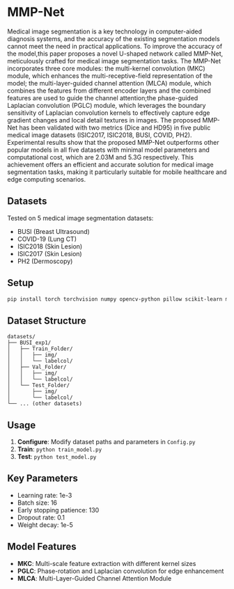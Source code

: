 # MMP-Net
Medical image segmentation is a key technology in computer-aided diagnosis systems, and the accuracy of the existing segmentation models cannot meet the need in practical applications. To improve the accuracy of the model,this paper proposes a novel U-shaped network called MMP-Net, meticulously crafted for medical image segmentation tasks. The MMP-Net incorporates three core modules: the multi-kernel convolution (MKC) module, which enhances the multi-receptive-field representation of the model; the multi-layer-guided channel attention (MLCA) module, which combines the features from different encoder layers and the combined features are used to guide the channel attention;the phase-guided Laplacian convolution (PGLC) module, which leverages the boundary sensitivity of Laplacian convolution kernels to effectively capture edge gradient changes and local detail textures in images. The proposed MMP-Net has been validated with two metrics (Dice and HD95) in five public medical image datasets (ISIC2017, ISIC2018, BUSI, COVID, PH2). Experimental results show that the proposed MMP-Net outperforms other popular models in all five datasets with minimal model parameters and computational cost, which are 2.03M and 5.3G respectively. This achievement offers an efficient and accurate solution for medical image segmentation tasks, making it particularly suitable for mobile healthcare and edge computing scenarios. 

## Datasets

Tested on 5 medical image segmentation datasets:
- BUSI (Breast Ultrasound)
- COVID-19 (Lung CT) 
- ISIC2018 (Skin Lesion)
- ISIC2017 (Skin Lesion)
- PH2 (Dermoscopy)

## Setup

```bash
pip install torch torchvision numpy opencv-python pillow scikit-learn matplotlib
```

## Dataset Structure

```
datasets/
├── BUSI_exp1/
│   ├── Train_Folder/
│   │   ├── img/
│   │   └── labelcol/
│   ├── Val_Folder/
│   │   ├── img/
│   │   └── labelcol/
│   └── Test_Folder/
│       ├── img/
│       └── labelcol/
└── ... (other datasets)
```

## Usage

1. **Configure**: Modify dataset paths and parameters in `Config.py`
2. **Train**: `python train_model.py`
3. **Test**: `python test_model.py`

## Key Parameters

- Learning rate: 1e-3
- Batch size: 16
- Early stopping patience: 130
- Dropout rate: 0.1
- Weight decay: 1e-5

## Model Features

- **MKC**: Multi-scale feature extraction with different kernel sizes
- **PGLC**: Phase-rotation and Laplacian convolution for edge enhancement  
- **MLCA**: Multi-Layer-Guided Channel Attention Module
